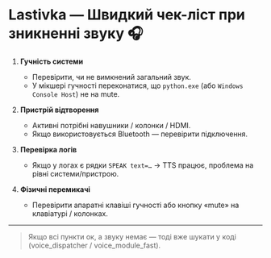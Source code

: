# Lastivka — Швидкий чек-ліст при зникненні звуку 🎧

1. **Гучність системи**
   - Перевірити, чи не вимкнений загальний звук.
   - У мікшері гучності переконатися, що `python.exe` (або `Windows Console Host`) не на mute.

2. **Пристрій відтворення**
   - Активні потрібні навушники / колонки / HDMI.
   - Якщо використовується Bluetooth — перевірити підключення.

3. **Перевірка логів**
   - Якщо у логах є рядки `SPEAK text=…` → TTS працює, проблема на рівні системи/пристрою.

4. **Фізичні перемикачі**
   - Перевірити апаратні клавіші гучності або кнопку «mute» на клавіатурі / колонках.

---

> Якщо всі пункти ок, а звуку немає — тоді вже шукати у коді (voice_dispatcher / voice_module_fast).
